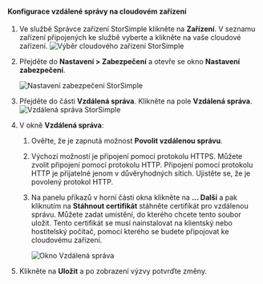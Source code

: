 
<a id="to-configure-remote-management-on-cloud-appliance" class="xliff"></a>

#### Konfigurace vzdálené správy na cloudovém zařízení

1. Ve službě Správce zařízení StorSimple klikněte na **Zařízení**. V seznamu zařízení připojených ke službě vyberte a klikněte na vaše cloudové zařízení.
    ![Výběr cloudového zařízení StorSimple](./media/storsimple-8000-configure-remote-management-http-device/sca-remote-manage1.png)

2. Přejděte do **Nastavení > Zabezpečení** a otevře se okno **Nastavení zabezpečení**.

     ![Nastavení zabezpečení StorSimple](./media/storsimple-8000-configure-remote-management-http-device/sca-remote-manage2.png)

3. Přejděte do části **Vzdálená správa**. Klikněte na pole **Vzdálená správa**.
     ![Vzdálená správa StorSimple](./media/storsimple-8000-configure-remote-management-http-device/sca-remote-manage3.png)

4. V okně **Vzdálená správa**:

    1. Ověřte, že je zapnutá možnost **Povolit vzdálenou správu**.
    2. Výchozí možností je připojení pomocí protokolu HTTPS. Můžete zvolit připojení pomocí protokolu HTTP. Připojení pomocí protokolu HTTP je přijatelné jenom v důvěryhodných sítích. Ujistěte se, že je povolený protokol HTTP.
    3. Na panelu příkazů v horní části okna klikněte na **... Další** a pak kliknutím na **Stáhnout certifikát** stáhněte certifikát pro vzdálenou správu. Můžete zadat umístění, do kterého chcete tento soubor uložit. Tento certifikát se musí nainstalovat na klientský nebo hostitelský počítač, pomocí kterého se budete připojovat ke cloudovému zařízení.

        ![Okno Vzdálená správa](./media/storsimple-8000-configure-remote-management-http-device/sca-remote-manage4.png)
5. Klikněte na **Uložit** a po zobrazení výzvy potvrďte změny.